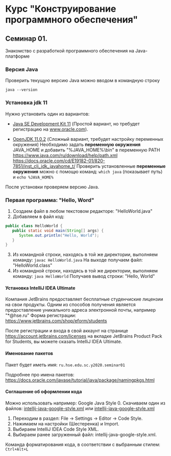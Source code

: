 Курс "Конструирование программного обеспечения"
======

## Семинар 01.
Знакомство с разработкой программного обеспечения на Java-платформе

### Версия Java
Проверить текущую версию Java можно вводом в командную строку
```
java --version
```
### Установка jdk 11

Нужно установить один из вариантов:

* [Java SE Development Kit 11](https://www.oracle.com/java/technologies/javase-jdk11-downloads.html) (Простой вариант, но требудет регистрацию на www.oracle.com).

* [OpenJDK 11.0.2](https://jdk.java.net/archive/) (Сложный вариант, требудет настройку переменных окружения)
  Необходимо задать **переменную окружения** JAVA_HOME и добавить "%JAVA_HOME%\bin" в переменную PATH
  https://www.java.com/ru/download/help/path.xml
  https://docs.oracle.com/cd/E19182-01/820-7851/inst_cli_jdk_javahome_t/
  Проверить установленные **переменные окружения** можно с помощю команд: ```which java``` (показывает путь) и ```echo %JAVA_HOME%```

После установки проверяем версию Java.

### Первая программа: "Hello, Word"
1. Создаем файл в любом текстовом редакторе: "HelloWorld.java"
2. Добавляем в файл код:
```java
public class HelloWorld {
   public static void main(String[] args) {
      System.out.println("Hello, World");
   }
}
```
3. Из командной строки, находясь в той же директории, выполняем команду:
```javac HelloWorld.java```
На выходе получаем файл: "HelloWorld.class"
4. Из командной строки, находясь в той же директории, выполняем команду:
```java HelloWorld```
Получаев вывод строки: "Hello, World"

#### Установка IntelliJ IDEA Ultimate
Компания JetBrains предоставляет бесплатные студенчиские лицензии на свои продукты.
Одним из способов получения является предоставление уникального адреса электронной почты, например "*@hse.ru"
Форма регистрации: https://www.jetbrains.com/shop/eform/students

После регистрации и входа в свой аккаунт на странице https://account.jetbrains.com/licenses на вкладке JetBrains Product Pack for Students, вы можете сказать IntelliJ IDEA Ultimate.

#### Именование пакетов
Пакет будет иметь имя: ```ru.hse.edu.sс.y2020.seminar01```

Подробнее про имена пакетов: https://docs.oracle.com/javase/tutorial/java/package/namingpkgs.html

#### Cоглашение об оформлении кода
Можно использовать например: Google Java Style
0. Скачиваем один из файлов: [intellij-java-google-style.xml](https://raw.githubusercontent.com/google/styleguide/gh-pages/intellij-java-google-style.xml) или [intellij-java-google-style.xml](https://github.com/google/styleguide/blob/gh-pages/intellij-java-google-style.xml)
1. Переходим в раздел: File → Settings → Editor → Code Style.
2. Нажимаем на настройки (Шестеренка) и Import.
3. Выбираем IntelliJ IDEA Code Style XML.
4. Выбираем ранее загруженный файл: intellij-java-google-style.xml.

Команда форматирования кода, в соответствии с выбранным стилем: ```Ctrl+Alt+L```








